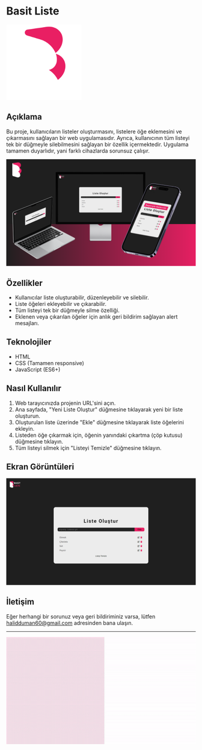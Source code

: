# Basit Liste

<p align="left">
    <img src="image/basit-logo.svg" alt="Resim Açıklaması" width="200">
</p>

## Açıklama
Bu proje, kullanıcıların listeler oluşturmasını, listelere öğe eklemesini ve çıkarmasını sağlayan bir web uygulamasıdır. Ayrıca, kullanıcının tüm listeyi tek bir düğmeyle silebilmesini sağlayan bir özellik içermektedir. Uygulama tamamen duyarlıdır, yani farklı cihazlarda sorunsuz çalışır.

![Örnek Ekran Görüntüsü](image/2.png)

## Özellikler
- Kullanıcılar liste oluşturabilir, düzenleyebilir ve silebilir.
- Liste öğeleri ekleyebilir ve çıkarabilir.
- Tüm listeyi tek bir düğmeyle silme özelliği.
- Eklenen veya çıkarılan öğeler için anlık geri bildirim sağlayan alert mesajları.

## Teknolojiler
- HTML
- CSS (Tamamen responsive)
- JavaScript (ES6+)

## Nasıl Kullanılır
1. Web tarayıcınızda projenin URL'sini açın.
2. Ana sayfada, "Yeni Liste Oluştur" düğmesine tıklayarak yeni bir liste oluşturun.
3. Oluşturulan liste üzerinde "Ekle" düğmesine tıklayarak liste öğelerini ekleyin.
4. Listeden öğe çıkarmak için, öğenin yanındaki çıkartma (çöp kutusu) düğmesine tıklayın.
5. Tüm listeyi silmek için "Listeyi Temizle" düğmesine tıklayın.

## Ekran Görüntüleri
![Örnek Ekran Görüntüsü](image/Screenshot_4.png)


## İletişim
Eğer herhangi bir sorunuz veya geri bildiriminiz varsa, lütfen halidduman60@gmail.com adresinden bana ulaşın.

---
![Örnek Ekran Görüntüsü](image/BrandGuidelines-ezgif.com-video-to-gif-converter.gif)

